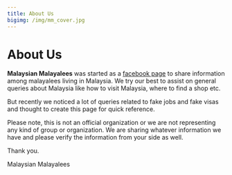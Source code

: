 ```yaml
---
title: About Us
bigimg: /img/mm_cover.jpg
---
```


# About Us
**Malaysian Malayalees** was started as a [facebook page](https://www.facebook.com/MalaysianMalayalees) to share information among malayalees living in Malaysia. We try our best to assist on general queries about Malaysia like how to visit Malaysia, where to find a shop etc. 

But recently we noticed a lot of queries related to fake jobs and fake visas and thought to create this page for quick reference. 

Please note, this is not an official organization or we are not representing any kind of group or organization. 
We are sharing whatever information we have and please verify the information from your side as well.

Thank you.

Malaysian Malayalees
